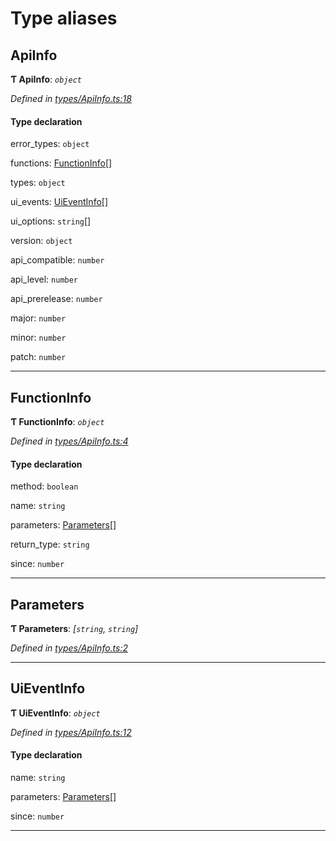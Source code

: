 

# Type aliases

<a id="apiinfo"></a>

##  ApiInfo

**Ƭ ApiInfo**: *`object`*

*Defined in [types/ApiInfo.ts:18](https://github.com/neovim/node-client/blob/97a65c6/src/types/ApiInfo.ts#L18)*

#### Type declaration

 error_types: `object`

 functions: [FunctionInfo](_types_apiinfo_.md#functioninfo)[]

 types: `object`

 ui_events: [UiEventInfo](_types_apiinfo_.md#uieventinfo)[]

 ui_options: `string`[]

 version: `object`

 api_compatible: `number`

 api_level: `number`

 api_prerelease: `number`

 major: `number`

 minor: `number`

 patch: `number`

___
<a id="functioninfo"></a>

##  FunctionInfo

**Ƭ FunctionInfo**: *`object`*

*Defined in [types/ApiInfo.ts:4](https://github.com/neovim/node-client/blob/97a65c6/src/types/ApiInfo.ts#L4)*

#### Type declaration

 method: `boolean`

 name: `string`

 parameters: [Parameters](_types_apiinfo_.md#parameters-1)[]

 return_type: `string`

 since: `number`

___
<a id="parameters-1"></a>

##  Parameters

**Ƭ Parameters**: *[`string`, `string`]*

*Defined in [types/ApiInfo.ts:2](https://github.com/neovim/node-client/blob/97a65c6/src/types/ApiInfo.ts#L2)*

___
<a id="uieventinfo"></a>

##  UiEventInfo

**Ƭ UiEventInfo**: *`object`*

*Defined in [types/ApiInfo.ts:12](https://github.com/neovim/node-client/blob/97a65c6/src/types/ApiInfo.ts#L12)*

#### Type declaration

 name: `string`

 parameters: [Parameters](_types_apiinfo_.md#parameters-1)[]

 since: `number`

___

